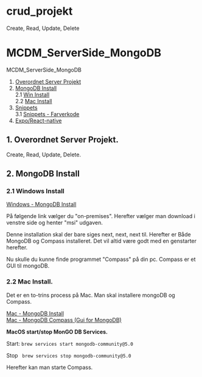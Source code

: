 # crud_projekt
Create, Read, Update, Delete

# MCDM_ServerSide_MongoDB
MCDM_ServerSide_MongoDB

1. [Overordnet Server Projekt](#overordnet)
2. [MongoDB Install](#mongodbInstall)   
    2.1 [Win Install](#mongodbWinInstall)   
    2.2 [Mac Install](#mongodbMacInstall)   
3. [Snippets](#snippet)     
    3.1 [Snippets - Farverkode](#snippetFarve)           
4. [Expo/React-native](#expo) 

## 1. Overordnet Server Projekt. <a name="overordnet"></a>

Create, Read, Update, Delete.

## 2. MongoDB Install <a name="mongodbInstall"></a>

### 2.1 Windows Install <a name="mongodbWinInstall"></a>
[Windows - MongoDB Install](https://www.mongodb.com/try/download/community)

På følgende link vælger du "on-premises".
Herefter vælger man download i venstre side og henter "msi" udgaven.

Denne installation skal der bare siges next, next, next til. Herefter er Både MongoDB og Compass installeret. Det vil altid være godt med en genstarter herefter.

Nu skulle du kunne finde programmet "Compass" på din pc. Compass er et GUI til mongoDB.

### 2.2 Mac Install. <a name="mongodbMacInstall"></a>

Det er en to-trins process på Mac. Man skal installere mongoDB og Compass.

[Mac - MongoDB Install](https://docs.mongodb.com/manual/tutorial/install-mongodb-on-os-x/)      
[Mac - MongoDB Compass (Gui for MongoDB)](https://docs.mongodb.com/compass/current/install/)

**MacOS start/stop MonGO DB Services.**

Start:
``` brew services start mongodb-community@5.0 ```

Stop
``` brew services stop mongodb-community@5.0```

Herefter kan man starte Compass.